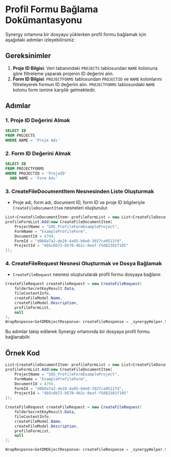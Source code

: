 
# Profil Formu Bağlama Dokümantasyonu

Synergy ortamına bir dosyayu yüklerken profil formu bağlamak için aşağıdaki adımları izleyebilirsiniz:

## Gereksinimler

1. **Proje ID Bilgisi**: Veri tabanındaki `PROJECTS` tablosundan `NAME` kolonuna göre filtreleme yaparak projenin ID değerini alın.
2. **Form ID Bilgisi**: `PROJECTFORMS` tablosundan `PROJECTID` ve `NAME` kolonlarını filtreleyerek formun ID değerini alın. `PROJECTFORMS` tablosundaki `NAME` kolonu form ismine karşılık gelmektedir.

## Adımlar

### 1. Proje ID Değerini Almak
```sql
SELECT ID
FROM PROJECTS
WHERE NAME = 'Proje Adı'
```

### 2. Form ID Değerini Almak
```sql
SELECT ID
FROM PROJECTFORMS
WHERE PROJECTID = 'ProjeID'
  AND NAME = 'Form Adı'
```

### 3. CreateFileDocumentItem Nesnesinden Liste Oluşturmak
- Proje adı, form adı, document ID, form ID ve proje ID bilgileriyle `CreateFileDocumentItem` nesneleri oluşturulur.

```csharp
List<CreateFileDocumentItem> profileFormList = new List<CreateFileDocumentItem>();
profileFormList.Add(new CreateFileDocumentItem{
    ProjectName = "SOS_ProfileFormExampleProject",
    FormName = "ExampleProfileForm",
    DocumentId = 4794,
    FormId = "d0b8a7a2-de28-4a95-b6e0-3927ca9512fd",
    ProjectId = "4b5c6b72-b570-4b2c-8eaf-f5d82301f105"
});
```

### 4. CreateFileRequest Nesnesi Oluşturmak ve Dosya Bağlamak
- `CreateFileRequest` nesnesi oluşturularak profil formu dosyaya bağlanır.

```csharp
CreateFileRequest createFileRequest = new CreateFileRequest(
    folderSecretKeyResult.Data,
    fileContentInfo,
    createFileModel.Name,
    createFileModel.Description,
    profileFormList,
    null
);
WrapResponse<GetDMObjectResponse> createFileResponse = _synergyHelper.ServiceApi.DocumentManagement.CreateFile(createFileRequest).Result;
```

Bu adımlar takip edilerek Synergy ortamında bir dosyaya profil formu bağlanabilir.

## Örnek Kod

```csharp
List<CreateFileDocumentItem> profileFormList = new List<CreateFileDocumentItem>();
profileFormList.Add(new CreateFileDocumentItem{
    ProjectName = "SOS_ProfileFormExampleProject",
    FormName = "ExampleProfileForm",
    DocumentId = 4794,
    FormId = "d0b8a7a2-de28-4a95-b6e0-3927ca9512fd",
    ProjectId = "4b5c6b72-b570-4b2c-8eaf-f5d82301f105"
});

CreateFileRequest createFileRequest = new CreateFileRequest(
    folderSecretKeyResult.Data,
    fileContentInfo,
    createFileModel.Name,
    createFileModel.Description,
    profileFormList,
    null
);

WrapResponse<GetDMObjectResponse> createFileResponse = _synergyHelper.ServiceApi.DocumentManagement.CreateFile(createFileRequest).Result;
```
